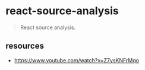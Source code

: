 # react-source-analysis
> React source analysis.

## resources
- https://www.youtube.com/watch?v=Z7ysKNFrMqo
